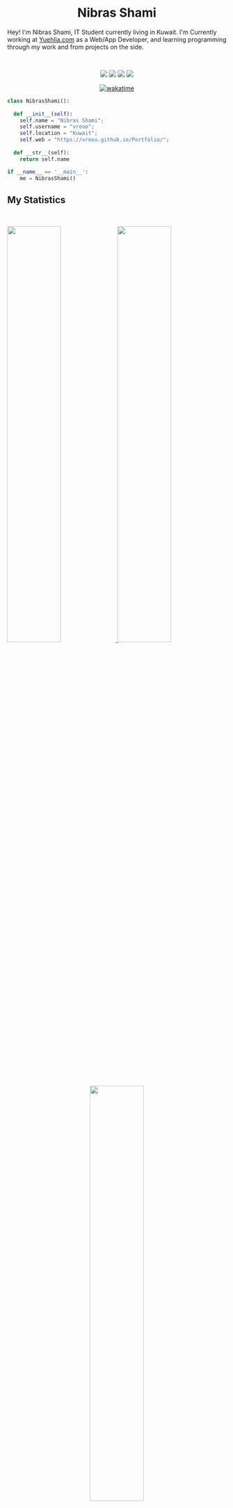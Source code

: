 <h1 align="center">
  <b>Nibras Shami</b>
</h1>

Hey! I'm Nibras Shami, IT Student currently living in Kuwait. I'm Currently working at 
<a href="https://yuehlia.com/">Yuehlia.com</a> as a Web/App Developer,
and learning programming through my work and from projects  on the side.

<br>

<p>
<div align="center">
  <img src="https://img.shields.io/badge/-HTML-c58545?style=for-the-badge&logo=html5&logoColor=c58545&labelColor=282828">
  <img src="https://img.shields.io/badge/-CSS-d1a01f?style=for-the-badge&logo=css3&logoColor=d1a01f&labelColor=282828">
  <img src="https://img.shields.io/badge/-Python-98b982?style=for-the-badge&logo=python&logoColor=98b982&labelColor=282828">
  <img src="https://img.shields.io/badge/-JavaScript-d1a01f?style=for-the-badge&logo=JavaScript&logoColor=d1a01f&labelColor=282828">
</div>
<div align="center">

[![wakatime](https://wakatime.com/badge/user/2a2f5f9f-139d-4133-9f1a-f6a628e4b932.svg?style=social)](https://wakatime.com/@2a2f5f9f-139d-4133-9f1a-f6a628e4b932)

</div>
</p>

```python
class NibrasShami():
    
  def __init__(self):
    self.name = "Nibras Shami";
    self.username = "vreoo";
    self.location = "Kuwait";
    self.web = "https://vreoo.github.io/Portfolio/";
  
  def __str__(self):
    return self.name

if __name__ == '__main__':
    me = NibrasShami()
```

<!-- <div align="center">
  <a href="https://open.spotify.com/user/6s6pbtefezpookh8gwnkko15v">
    <img src="https://readme-spotify-tingz.vercel.app/api/now-playing">
  </a>
</div> -->


<!-- <div align="center">
  <a href="https://open.spotify.com/user/6s6pbtefezpookh8gwnkko15v">
    <img src="https://spotify-readme-theta-virid.vercel.app/api?scan=true&theme=dark" width="240px">
  </a>
</div> -->


## My Statistics

<br/>
<p align="left">
  <a href="https://vreoo.github.io/Portfolio/">
  <img width="49.5%" src="https://github-readme-stats.vercel.app/api?username=vreoo&show_icons=true&theme=gruvbox&hide_border=true" />
    <img width="49.5%" src="https://github-readme-streak-stats.herokuapp.com/?user=vreoo&theme=gruvbox&hide_border=true" />
  </a>
</p>
<br>

<p align="center">
  <a href="https://vreoo.github.io/Portfolio/">
  <img width="49.5%" src="https://github-readme-stats.vercel.app/api/wakatime?username=NibrasShami&theme=gruvbox&hide_border=true" />
  </a>
</p>
<br>

## 🏆 Git profile Trophies

<div align="center">
  
[![trophy](https://github-profile-trophy.vercel.app/?username=vreoo&theme=onedark&row=2&column=3)](https://vreoo.github.io/Portfolio/)

</div>

</br>
